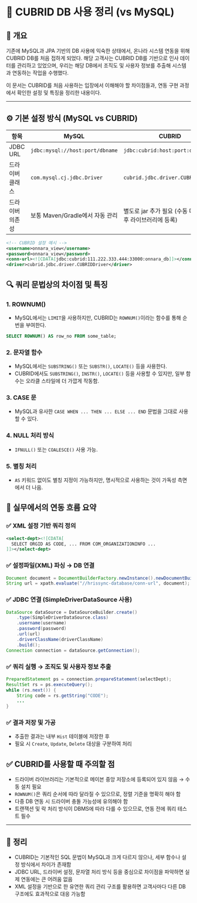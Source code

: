 # 📌 CUBRID DB 사용 정리 (vs MySQL)

## 📝 개요
기존에 MySQL과 JPA 기반의 DB 사용에 익숙한 상태에서, 온나라 시스템 연동을 위해 CUBRID DB를 처음 접하게 되었다. 해당 고객사는 CUBRID DB를 기반으로 인사 데이터를 관리하고 있었으며, 우리는 해당 DB에서 조직도 및 사용자 정보를 추출해 시스템과 연동하는 작업을 수행했다.

이 문서는 CUBRID를 처음 사용하는 입장에서 이해해야 할 차이점들과, 연동 구현 과정에서 확인한 설정 및 특징을 정리한 내용이다.

---

## ⚙️ 기본 설정 방식 (MySQL vs CUBRID)

| 항목 | MySQL | CUBRID |
|------|--------|---------|
| JDBC URL | `jdbc:mysql://host:port/dbname` | `jdbc:cubrid:host:port:dbname` |
| 드라이버 클래스 | `com.mysql.cj.jdbc.Driver` | `cubrid.jdbc.driver.CUBRIDDriver` |
| 드라이버 의존성 | 보통 Maven/Gradle에서 자동 관리 | 별도로 jar 추가 필요 (수동 다운로드 후 라이브러리에 등록) |

```xml
<!-- CUBRID 설정 예시 -->
<username>onnara_view</username>
<password>onnara_view</password>
<conn-url><![CDATA[jdbc:cubrid:111.222.333.444:33000:onnara_db]]></conn-url>
<driver>cubrid.jdbc.driver.CUBRIDDriver</driver>
```


## 🔍 쿼리 문법상의 차이점 및 특징

### 1. ROWNUM()
- MySQL에서는 `LIMIT`을 사용하지만, CUBRID는 `ROWNUM()`이라는 함수를 통해 순번을 부여한다.
```sql
SELECT ROWNUM() AS row_no FROM some_table;
```

### 2. 문자열 함수
- MySQL에서는 `SUBSTRING()` 또는 `SUBSTR()`, `LOCATE()` 등을 사용한다.
- CUBRID에서도 `SUBSTRING()`, `INSTR()`, `LOCATE()` 등을 사용할 수 있지만, 일부 함수는 오라클 스타일에 더 가깝게 작동함.

### 3. CASE 문
- MySQL과 유사한 `CASE WHEN ... THEN ... ELSE ... END` 문법을 그대로 사용할 수 있다.

### 4. NULL 처리 방식
- `IFNULL()` 또는 `COALESCE()` 사용 가능.

### 5. 별칭 처리
- `AS` 키워드 없이도 별칭 지정이 가능하지만, 명시적으로 사용하는 것이 가독성 측면에서 더 나음.


## 📂 실무에서의 연동 흐름 요약

### ✅ XML 설정 기반 쿼리 정의
```xml
<select-dept><![CDATA[
  SELECT ORGID AS CODE, ... FROM COM_ORGANIZATIONINFO ...
]]></select-dept>
```

### ✅ 설정파일(XML) 파싱 → DB 연결
```java
Document document = DocumentBuilderFactory.newInstance().newDocumentBuilder().parse(configFile);
String url = xpath.evaluate("//hrissync-database/conn-url", document);
```

### ✅ JDBC 연결 (SimpleDriverDataSource 사용)
```java
DataSource dataSource = DataSourceBuilder.create()
    .type(SimpleDriverDataSource.class)
    .username(username)
    .password(password)
    .url(url)
    .driverClassName(driverClassName)
    .build();
Connection connection = dataSource.getConnection();
```

### ✅ 쿼리 실행 → 조직도 및 사용자 정보 추출
```java
PreparedStatement ps = connection.prepareStatement(selectDept);
ResultSet rs = ps.executeQuery();
while (rs.next()) {
    String code = rs.getString("CODE");
    ...
}
```

### ✅ 결과 저장 및 가공
- 추출한 결과는 내부 `Hist` 테이블에 저장한 후
- 필요 시 `Create`, `Update`, `Delete` 대상을 구분하여 처리


## ✅ CUBRID를 사용할 때 주의할 점

- 드라이버 라이브러리는 기본적으로 메이븐 중앙 저장소에 등록되어 있지 않음 → 수동 설치 필요
- `ROWNUM()`은 쿼리 순서에 따라 달라질 수 있으므로, 정렬 기준을 명확히 해야 함
- 다중 DB 연동 시 드라이버 충돌 가능성에 유의해야 함
- 트랜잭션 및 락 처리 방식이 DBMS에 따라 다를 수 있으므로, 연동 전에 쿼리 테스트 필수


---

## 🧾 정리
- CUBRID는 기본적인 SQL 문법이 MySQL과 크게 다르지 않으나, 세부 함수나 설정 방식에서 차이가 존재함
- JDBC URL, 드라이버 설정, 문자열 처리 방식 등을 중심으로 차이점을 파악하면 실제 연동에는 큰 어려움 없음
- XML 설정을 기반으로 한 유연한 쿼리 관리 구조를 활용하면 고객사마다 다른 DB 구조에도 효과적으로 대응 가능함

